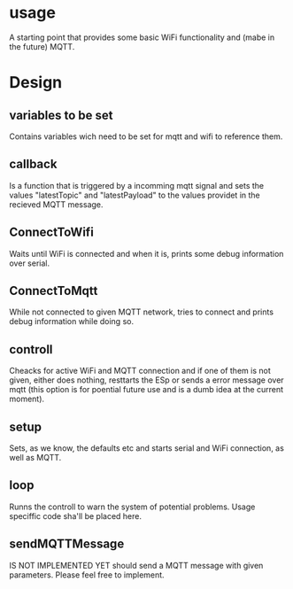 # usage
A starting point that provides some basic WiFi functionality and (mabe in the future) MQTT.
# Design
## variables to be set
Contains variables wich need to be set for mqtt and wifi to reference them.
## callback
Is a function that is triggered by a incomming mqtt signal and sets the values "latestTopic" and "latestPayload" to the values providet in the recieved MQTT message.
## ConnectToWifi
Waits until WiFi is connected and when it is, prints some debug information over serial.
## ConnectToMqtt
While not connected to given MQTT network, tries to connect and prints debug information while doing so. 
## controll
Cheacks for active WiFi and MQTT connection and if one of them is not given, either does nothing, resttarts the ESp or sends a error message over mqtt (this option is for poential future use and is a dumb idea at the current moment). 
## setup
Sets, as we know, the defaults etc and starts serial and WiFi connection, as well as MQTT.
## loop
Runns the controll to warn the system of potential problems.
Usage speciffic code sha'll be placed here.
## sendMQTTMessage
IS NOT IMPLEMENTED YET
should send a MQTT message with given parameters. Please feel free to implement.

